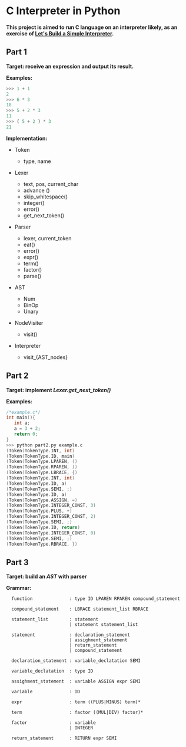 # C Interpreter in Python

**This project is aimed to run C language on an interpreter likely, as an exercise of [Let's Build a Simple Interpreter](https://ruslanspivak.com/lsbasi-part1/).**

## Part 1

**Target: receive an expression and output its result.**

**Examples:**

```py
>>> 1 + 1
2
>>> 6 * 3
18
>>> 5 + 2 * 3
11
>>> ( 5 + 2 ) * 3
21
```

**Implementation:**

* Token
    - type, name

* Lexer
    - text, pos, current_char
    - advance ()
    - skip_whitespace()
    - integer()
    - error()
    - get_next_token()

* Parser
    - lexer, current_token
    - eat()
    - error()
    - expr()
    - term()
    - factor()
    - parse()

* AST
    - Num
    - BinOp
    - Unary

* NodeVisiter
    - visit()

* Interpreter
    - visit_{AST_nodes}

## Part 2

**Target: implement *Lexer.get_next_token()***

**Examples:**

 ```C
/*example.c*/
int main(){
    int a;
    a = 3 + 2;
    return 0;
}
>>> python part2.py example.c
(Token(TokenType.INT, int)
(Token(TokenType.ID, main)
(Token(TokenType.LPAREN, ()
(Token(TokenType.RPAREN, ))
(Token(TokenType.LBRACE, {)
(Token(TokenType.INT, int)
(Token(TokenType.ID, a)
(Token(TokenType.SEMI, ;)
(Token(TokenType.ID, a)
(Token(TokenType.ASSIGN, =)
(Token(TokenType.INTEGER_CONST, 3)
(Token(TokenType.PLUS, +)
(Token(TokenType.INTEGER_CONST, 2)
(Token(TokenType.SEMI, ;)
(Token(TokenType.ID, return)
(Token(TokenType.INTEGER_CONST, 0)
(Token(TokenType.SEMI, ;)
(Token(TokenType.RBRACE, })
```

## Part 3

**Target: build an *AST* with parser**

**Grammar:**

```AST
  function              : type ID LPAREN RPAREN compound_statement

  compound_statement    : LBRACE statement_list RBRACE

  statement_list        : statement
                        | statement statement_list

  statement             : declaration_statement
                        | assighment_statement
                        | return_statement
                        | compound_statement

  declaration_statement : variable_declatation SEMI

  variable_declatation  : type ID

  assighment_statement  : variable ASSIGN expr SEMI

  variable              : ID

  expr                  : term ((PLUS|MINUS) term)*

  term                  : factor ((MUL|DIV) factor)*

  factor                : variable
                        | INTEGER

  return_statement      : RETURN expr SEMI
```
